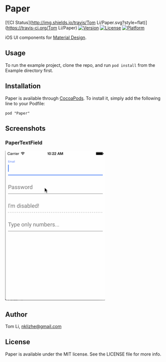 # Paper

[![CI Status](http://img.shields.io/travis/Tom Li/Paper.svg?style=flat)](https://travis-ci.org/Tom Li/Paper)
[![Version](https://img.shields.io/cocoapods/v/Paper.svg?style=flat)](http://cocoadocs.org/docsets/Paper)
[![License](https://img.shields.io/cocoapods/l/Paper.svg?style=flat)](http://cocoadocs.org/docsets/Paper)
[![Platform](https://img.shields.io/cocoapods/p/Paper.svg?style=flat)](http://cocoadocs.org/docsets/Paper)

iOS UI components for [Material Design](http://www.google.com/design/spec/material-design/introduction.html).

## Usage

To run the example project, clone the repo, and run `pod install` from the Example directory first.

## Installation

Paper is available through [CocoaPods](http://cocoapods.org). To install
it, simply add the following line to your Podfile:

    pod "Paper"

## Screenshots

### PaperTextField
![Primary Colors](https://raw.githubusercontent.com/Inspirify/Paper/master/Screenshots/PaperTextField.gif)


## Author

Tom Li, nklizhe@gmail.com

## License

Paper is available under the MIT license. See the LICENSE file for more info.

